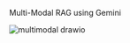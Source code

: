 Multi-Modal RAG using Gemini



![multimodal drawio](https://github.com/chingyuan1215/Multimodal-RAG/assets/65063401/a96ccee8-ec94-4a63-9139-c8b8a3d1d3a6)
